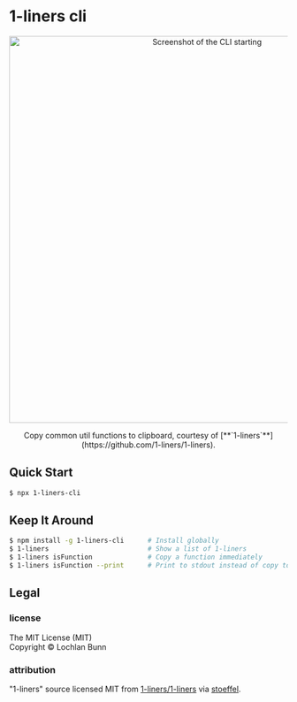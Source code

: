 # 1-liners cli

<p align="center">
  <img alt="Screenshot of the CLI starting" src="https://gist.githubusercontent.com/loklaan/41f5408d99832b9afc011abdb5c0b509/raw/c651c391fb44d6efcf6b487b2fb22c26ca829d17/1-liners-cli.png" width="700px" />
</p>

<p align="center">
  Copy common util functions to clipboard, courtesy of [**`1-liners`**](https://github.com/1-liners/1-liners).
</p>

## Quick Start

```bash
$ npx 1-liners-cli
```

## Keep It Around

```bash
$ npm install -g 1-liners-cli      # Install globally
$ 1-liners                         # Show a list of 1-liners
$ 1-liners isFunction              # Copy a function immediately
$ 1-liners isFunction --print      # Print to stdout instead of copy to clipboard
```

## Legal

### license

The MIT License (MIT)  
Copyright © Lochlan Bunn

### attribution

"1-liners" source licensed MIT from [1-liners/1-liners](https://github.com/1-liners/1-liners) via [stoeffel](https://github.com/stoeffel).
